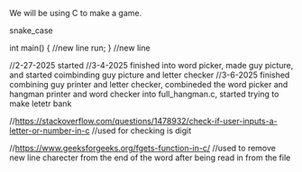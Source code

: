 We will be using C to make a game.


snake_case

int main()
{ //new line
  run;
}  //new line


//2-27-2025 started
//3-4-2025 finished into word picker, made guy picture, and started coimbinding guy picture and letter checker 
//3-6-2025 finished combining guy printer and letter checker, combineded the word picker and hangman printer and word checker into full_hangman.c, started trying to make letetr bank


//https://stackoverflow.com/questions/1478932/check-if-user-inputs-a-letter-or-number-in-c 
//used for checking is digit

//https://www.geeksforgeeks.org/fgets-function-in-c/ 
//used to remove new line charecter from the end of the word after being read in from the file
